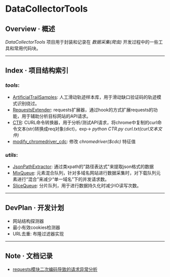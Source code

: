 # DataCollectorTools

## Overview · 概述
*DataCollectorTools* 项目用于封装和记录在 *数据采集(爬虫)* 开发过程中的一些工具和常用代码块。

--------------------------------------------------
## Index · 项目结构索引
### *tools*:
* [ArtificialTrailSamples](./tools/artificial_trail_samples/artificial_trail_samples.py): 人工滑动轨迹样本库，用于滑动缺口验证码的轨迹模式识别绕过。
* [RequestsExtender](./tools/requests_extender/requests_extender.py): requests扩展器，通过hook的方式扩展requests的功能，用于辅助分析目标网站的API请求。
* [CTR](./tools/curl_to_requests/CTR.py): CURL命令转换器，用于分析/测试API请求，将chrome中复制的curl命令文本(str)转换成req对象(dict)，exp-> *python CTR.py curl.txt(curl文本文件)* 
* [modify_chromedriver_cdc](./tools/modify_chromedriver_cdc/modify_chromedriver_cdc.py): 修改 *chromedriver($cdc)* 特征值
### *utils*:
* [JsonPathExtractor](./utils/jsonpath.py): 通过类xpath的"路径表达式"来提取json格式的数据
* [MixQueue](./utils/mixqueue.py): 元素混合队列，针对多域名网站进行数据采集时，对下载队列元素进行“混合”来减少“单一域名”下的并发请求数。
* [SliceQueue](./utils/slicequeue.py): 分片队列，用于进行数据持久化时减少IO读写次数。

--------------------------------------------------
## DevPlan · 开发计划
* 网站结构探测器
* 最小有效cookies检测器
* URL去重: 布隆过滤器实现

--------------------------------------------------
## Note · 文档记录
* [requests模块二次编码导致的请求异常分析](./note/requests模块二次编码导致的请求异常分析/requests模块二次编码导致的请求异常分析.md)